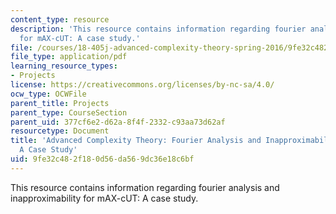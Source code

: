 ```yaml
---
content_type: resource
description: 'This resource contains information regarding fourier analysis and inapproximability
  for mAX-cUT: A case study.'
file: /courses/18-405j-advanced-complexity-theory-spring-2016/9fe32c482f180d56da569dc36e18c6bf_MIT18_405JS16_Fourier.pdf
file_type: application/pdf
learning_resource_types:
- Projects
license: https://creativecommons.org/licenses/by-nc-sa/4.0/
ocw_type: OCWFile
parent_title: Projects
parent_type: CourseSection
parent_uid: 377cf6e2-d62a-8f4f-2332-c93aa73d62af
resourcetype: Document
title: 'Advanced Complexity Theory: Fourier Analysis and Inapproximability for MAX-CUT:
  A Case Study'
uid: 9fe32c48-2f18-0d56-da56-9dc36e18c6bf
---
```

This resource contains information regarding fourier analysis and inapproximability for mAX-cUT: A case study.